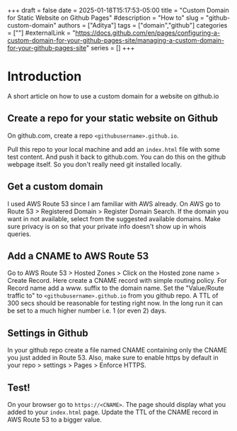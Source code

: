 +++ 
draft = false
date = 2025-01-18T15:17:53-05:00
title = "Custom Domain for Static Website on Github Pages"
#description = "How to"
slug = "github-custom-domain"
authors = ["Aditya"]
tags = ["domain","github"]
categories = [""]
#externalLink = "https://docs.github.com/en/pages/configuring-a-custom-domain-for-your-github-pages-site/managing-a-custom-domain-for-your-github-pages-site"
series = []
+++

# Introduction

A short article on how to use a custom domain for a website on github.io

## Create a repo for your static website on Github
On github.com, create a repo `<githubusername>.github.io`.

Pull this repo to your local machine and add an `index.html` file with some test content. And push it back to github.com. You can do this on the github webpage itself. So you don't really need git installed locally.

## Get a custom domain
I used AWS Route 53 since I am familiar with AWS already. On AWS go to Route 53 > Registered Domain > Register Domain Search. If the domain you want in not available, select from the suggested available domains. Make sure privacy is on so that your private info doesn't show up in whois queries.

## Add a CNAME to AWS Route 53
Go to AWS Route 53 > Hosted Zones > Click on the Hosted zone name > Create Record. Here create a CNAME record with simple routing policy. For Record name add a www. suffix to the domain name. Set the "Value/Route traffic to" to `<githubusername>.github.io` from you github repo. A TTL of 300 secs should be reasonable for testing right now. In the long run it can be set to a much higher number i.e. 1 (or even 2) days.

## Settings in Github
In your github repo create a file named CNAME containing only the CNAME you just added in Route 53. Also, make sure to enable https by default in your repo > settings > Pages > Enforce HTTPS.

## Test!
On your browser go to `https://<CNAME>`. The page should display what you added to your `index.html` page. Update the TTL of the CNAME record in AWS Route 53 to a bigger value.
